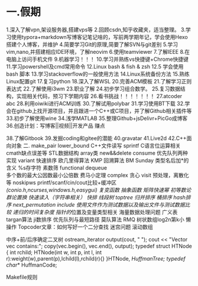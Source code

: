 # 一.假期
1.深入了解vpn,架设服务器,搭建vps等
2.回顾csdn,知乎收藏夹，适当整理。
3.学习使用typora+markdown写博客记笔记啥的，写前两学期年记，学会使用Hexo搭建个人博客，并维护
4.简要学习Git的原理,简要了解SVN与git差别
5.学习vim,nano,并搭建相应IDE环境，了解neovim
6.使用teamviewer
7.了解IEEE
8.在电脑上访问手机文件
9.机器学习！！！
10.学习并熟练vs快捷键+Chrome快捷键
11.学习powershell及cmd常用命令
12.Linux bash & fish & zsh
12.5 学会使用bash 脚本
13.学习stackoverflow的一般使用方法
14.Linux系统备份方法
15.熟练Linux配置git
17.复习python
18.深入了解WSL
20.完善ACM模板
21.了解学习正则表达式
22.了解使用i3wm
23.职业了解
24.初步学习组合数学。
25.复习数据结构，实现相关代码，预习下学期内容
26.看书挑战！！！！！！！
27.atcoder abc
28.利用oiwiki进行ACM训练
30.了解试用polybar
31.学习使用BT下载
32.学会在github上找开源项目，并且跟进一个C++或C项目，并了解Github相关插件等
33.初步了解使用wine
34.浅学MATLAB
35.整理Github+jsDelivr+PicGo成博客
36.创造计划：写博客||视频||开发产品 赚点

38.了解Gitbook
39.发掘coding和gitee的潜能
40.gravatar
41.Live2d
42.C++面向对象
二. 
make_pair  lower_bound  C++文件读写   sprintf  C语言位运算相关 cmath缺点误差等  STL数据结构  array类  new&&delete  consume  优先队列两种实现
variant   快速排序   欧几里得算法   KMP  回溯算法  BM  Sunday  类型名后加*的含义  %s存字符   素数筛  functional  dequeue   
多个数的最大公因数最小公倍数  费马小定理  complex   贪心  visit  预处理，离散化等  noskipws   printf/scanf/cin/cout比较+缓冲区
*(conio.h,ncurses,windows.h,easygui)   复变函数  抽象函数  矩阵快速幂  初等数论   群论置换   快速读入（字符串相关）
快排  线段树  toptree  归并排序  桶排序  hash排序  next_permutation   include<iterator>   使用文件作为测试数据以及输出文件与测试数据比较
递归的时间复杂度  指针的*位置及变量类型相关   海量数据处理问题   广义表    targan算法  ji数排序  优先队列与最短路径  莫队算法  RMQ
树状数组log2n第k小   懒操作  Topcoder文章：如何写好一个二分查找  迷宫问题   滚动数组

中序+前/后序确定二叉树 
ostream_iterator<int> output(cout, " ");
    cout << "Vector vec contains:";
    copy(vec.begin(), vec.end(), output);
typedef struct HTNode
{
    int rchild;
    HTNode(int w, int p, int l, int r):weight(w),parent(p),lchild(l),rchild(r){}
}HTNode, *HuffmanTree;
typedef char** HuffmanCode;




Makefile规则 
